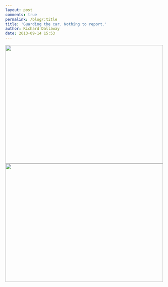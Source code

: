 ```yaml
---
layout: post
comments: true
permalink: /blog/:title
title: 'Guarding the car. Nothing to report.'
author: Richard Dallaway
date: 2013-09-14 15:53
---
```


<div><a href="//static.skitters.dallaway.com/tp_IMG_20130914_095453.jpg"><img src="//static.skitters.dallaway.com/tp_thumb_IMG_20130914_095453.jpg" width="500" height="375"/></a></div><div><a href="//static.skitters.dallaway.com/tp_IMG_20130914_095447.jpg"><img src="//static.skitters.dallaway.com/tp_thumb_IMG_20130914_095447.jpg" width="500" height="375"/></a></div>


   
      
